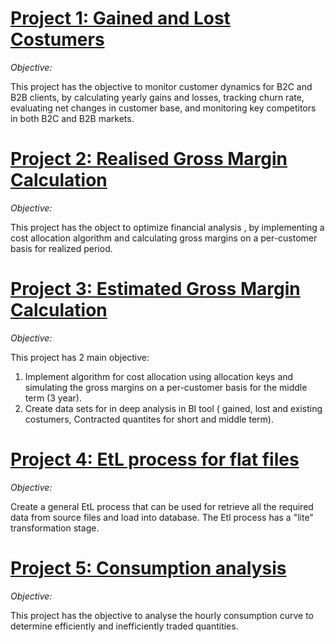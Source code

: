 # **[Project 1: Gained and Lost Costumers ](https://github.com/ichiisti/gl)**

*Objective:*

This project has the objective to monitor customer dynamics for B2C and B2B clients, by calculating yearly gains and losses, tracking churn rate, evaluating net changes in customer base, and monitoring key competitors in both B2C and B2B markets.

# **[Project 2: Realised Gross Margin Calculation ](https://github.com/ichiisti/rgm_v1)**

*Objective:*

This project has the object to optimize financial analysis , by implementing a cost allocation algorithm and calculating gross margins on a per-customer basis for realized period. 

# **[Project 3: Estimated Gross Margin Calculation ](https://github.com/ichiisti/pgm)**

*Objective:*

This project has 2 main objective:

1. Implement algorithm for cost allocation using allocation keys and simulating the gross margins on a per-customer basis for the middle term (3 year).
2. Create data sets for in deep analysis in BI tool ( gained, lost and existing costumers, Contracted quantites for short and middle term).

# **[Project 4: EtL process for flat files ](https://github.com/ichiisti/EtL_process)**

*Objective:*

Create a general EtL process that can be used for retrieve all the required data from source files and load into database. The Etl process has a "lite" transformation stage.

# **[Project 5: Consumption analysis ](https://github.com/ichiisti/consump_analysis)**

*Objective:*

This project has the objective to analyse the hourly consumption curve to determine efficiently and inefficiently traded quantities.



